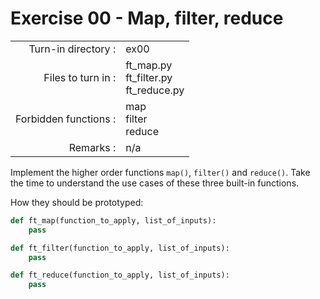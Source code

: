 # Exercise 00 - Map, filter, reduce

|                         |                    |
| -----------------------:| ------------------ |
|   Turn-in directory :   |  ex00              |
|   Files to turn in :    |  ft_map.py<br>ft_filter.py<br>ft_reduce.py |
|   Forbidden functions : |  map<br>filter<br>reduce |
|   Remarks :             |  n/a               |

Implement the higher order functions `map()`, `filter()` and `reduce()`. Take the time to understand the use cases of these three built-in functions.

How they should be prototyped:

```py
def ft_map(function_to_apply, list_of_inputs):
    pass

def ft_filter(function_to_apply, list_of_inputs):
    pass

def ft_reduce(function_to_apply, list_of_inputs):
    pass
```
